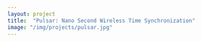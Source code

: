 ```yaml
---
layout: project
title:  "Pulsar: Nano Second Wireless Time Synchronization"
image: "/img/projects/pulsar.jpg"
---
```


